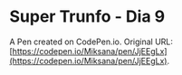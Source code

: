 # Super Trunfo - Dia 9

A Pen created on CodePen.io. Original URL: [https://codepen.io/Miksana/pen/JjEEgLx](https://codepen.io/Miksana/pen/JjEEgLx).


